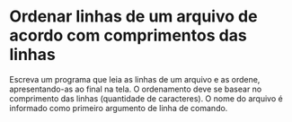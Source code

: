 # Ordenar linhas de um arquivo de acordo com comprimentos das linhas

Escreva um programa que leia as linhas de um arquivo e as ordene, apresentando-as ao final na tela. O ordenamento deve se basear no comprimento das linhas (quantidade de caracteres). O nome do arquivo é informado como primeiro argumento de linha de comando.